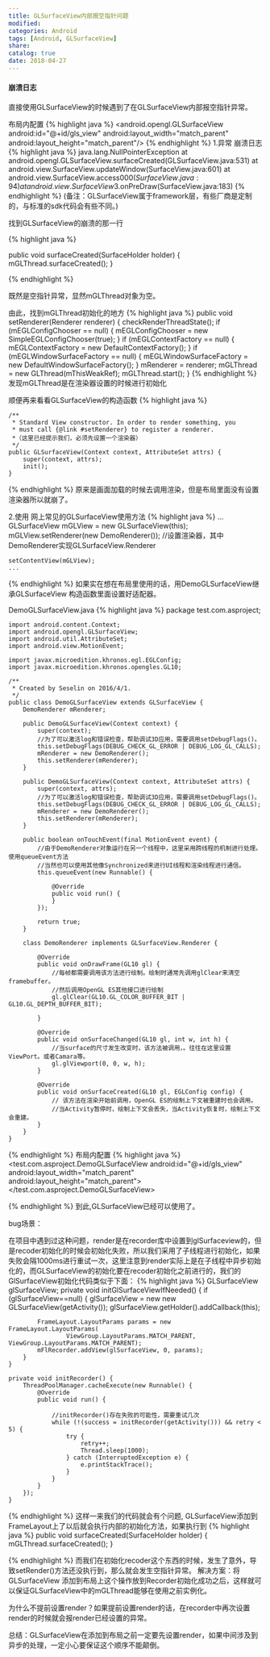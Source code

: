 ```yaml
---
title: GLSurfaceView内部报空指针问题
modified:
categories: Android
tags: [Android, GLSurfaceView]
share:
catalog: true
date: 2018-04-27
---
```

#### 崩溃日志

直接使用GLSurfaceView的时候遇到了在GLSurfaceView内部报空指针异常。

布局内配置
{% highlight java %}
<android.opengl.GLSurfaceView
    android:id="@+id/gls_view"
    android:layout_width="match_parent"
    android:layout_height="match_parent"/>
{% endhighlight %}
1.异常
崩溃日志
{% highlight java %}
java.lang.NullPointerException
  at android.opengl.GLSurfaceView.surfaceCreated(GLSurfaceView.java:531)
  at android.view.SurfaceView.updateWindow(SurfaceView.java:601)
  at android.view.SurfaceView.access$000(SurfaceView.java:94)
  at android.view.SurfaceView$3.onPreDraw(SurfaceView.java:183)
{% endhighlight %}
(备注：GLSurfaceView属于framework层，有些厂商是定制的，与标准的sdk代码会有些不同。)

找到GLSurfaceView的崩溃的那一行

{% highlight java %}

public void surfaceCreated(SurfaceHolder holder) {
    mGLThread.surfaceCreated();
}

{% endhighlight %}

既然是空指针异常，显然mGLThread对象为空。

由此，找到mGLThread初始化的地方
{% highlight java %}
public void setRenderer(Renderer renderer) {
    checkRenderThreadState();
    if (mEGLConfigChooser == null) {
        mEGLConfigChooser = new SimpleEGLConfigChooser(true);
    }
    if (mEGLContextFactory == null) {
        mEGLContextFactory = new DefaultContextFactory();
    }
    if (mEGLWindowSurfaceFactory == null) {
        mEGLWindowSurfaceFactory = new DefaultWindowSurfaceFactory();
    }
    mRenderer = renderer;
    mGLThread = new GLThread(mThisWeakRef);
    mGLThread.start();
}
{% endhighlight %}
发现mGLThread是在渲染器设置的时候进行初始化

顺便再来看看GLSurfaceView的构造函数
{% highlight java %}

    /**
     * Standard View constructor. In order to render something, you
     * must call {@link #setRenderer} to register a renderer.
     *（这里已经提示我们，必须先设置一个渲染器）
     */
    public GLSurfaceView(Context context, AttributeSet attrs) {
        super(context, attrs);
        init();
    }

{% endhighlight %}
原来是画面加载的时候去调用渲染，但是布局里面没有设置渲染器所以就崩了。


2.使用
网上常见的GLSurfaceView使用方法
{% highlight java %}
    ...
    GLSurfaceView mGLView = new GLSurfaceView(this); 
    mGLView.setRenderer(new DemoRenderer()); 
    //设置渲染器，其中DemoRenderer实现GLSurfaceView.Renderer

    setContentView(mGLView);
    ...
{% endhighlight %}
如果实在想在布局里使用的话，用DemoGLSurfaceView继承GLSurfaceView 
构造函数里面设置好适配器。

DemoGLSurfaceView.java
{% highlight java %}
    package test.com.asproject;
    
    import android.content.Context;
    import android.opengl.GLSurfaceView;
    import android.util.AttributeSet;
    import android.view.MotionEvent;
    
    import javax.microedition.khronos.egl.EGLConfig;
    import javax.microedition.khronos.opengles.GL10;

    /**
     * Created by Seselin on 2016/4/1.
     */
    public class DemoGLSurfaceView extends GLSurfaceView {
        DemoRenderer mRenderer;
        
        public DemoGLSurfaceView(Context context) {
            super(context);
            //为了可以激活log和错误检查，帮助调试3D应用，需要调用setDebugFlags()。
            this.setDebugFlags(DEBUG_CHECK_GL_ERROR | DEBUG_LOG_GL_CALLS);
            mRenderer = new DemoRenderer();
            this.setRenderer(mRenderer);
        }
    
        public DemoGLSurfaceView(Context context, AttributeSet attrs) {
            super(context, attrs);
            //为了可以激活log和错误检查，帮助调试3D应用，需要调用setDebugFlags()。
            this.setDebugFlags(DEBUG_CHECK_GL_ERROR | DEBUG_LOG_GL_CALLS);
            mRenderer = new DemoRenderer();
            this.setRenderer(mRenderer);
        }
    
        public boolean onTouchEvent(final MotionEvent event) {
            //由于DemoRenderer对象运行在另一个线程中，这里采用跨线程的机制进行处理。使用queueEvent方法
            //当然也可以使用其他像Synchronized来进行UI线程和渲染线程进行通信。
            this.queueEvent(new Runnable() {
    
                @Override
                public void run() {
                }
            });
    
            return true;
        }
    
        class DemoRenderer implements GLSurfaceView.Renderer {
    
            @Override
            public void onDrawFrame(GL10 gl) {
                //每帧都需要调用该方法进行绘制。绘制时通常先调用glClear来清空framebuffer。
                //然后调用OpenGL ES其他接口进行绘制
                gl.glClear(GL10.GL_COLOR_BUFFER_BIT | GL10.GL_DEPTH_BUFFER_BIT);
    
            }
    
            @Override
            public void onSurfaceChanged(GL10 gl, int w, int h) {
                //当surface的尺寸发生改变时，该方法被调用，。往往在这里设置ViewPort。或者Camara等。
                gl.glViewport(0, 0, w, h);
            }
    
            @Override
            public void onSurfaceCreated(GL10 gl, EGLConfig config) {
                // 该方法在渲染开始前调用，OpenGL ES的绘制上下文被重建时也会调用。
                //当Activity暂停时，绘制上下文会丢失，当Activity恢复时，绘制上下文会重建。
            }
        }
    }
{% endhighlight %}
布局内配置
{% highlight java %}
    <test.com.asproject.DemoGLSurfaceView
        android:id="@+id/gls_view"
        android:layout_width="match_parent"
        android:layout_height="match_parent">
    </test.com.asproject.DemoGLSurfaceView>

{% endhighlight %}
到此,GLSurfaceView已经可以使用了。

bug场景：
    
在项目中遇到过这种问题，render是在recorder库中设置到glSurfaceview的，但是recoder初始化的时候会初始化失败，所以我们采用了子线程进行初始化，如果失败会隔1000ms进行重试一次，这里注意到render实际上是在子线程中异步初始化的，而GLSurfaceView的初始化要在recoder初始化之前进行的，我们的GlSurfaceView初始化代码类似于下面：
{% highlight java %}
    GLSurfaceView glSurfaceView;
    private void initGlSurfaceViewIfNeeded() {
        if (glSurfaceView==null) {
            glSurfaceView = new new GLSurfaceView(getActivity());
            glSurfaceView.getHolder().addCallback(this);
            
            FrameLayout.LayoutParams params = new FrameLayout.LayoutParams(
                    ViewGroup.LayoutParams.MATCH_PARENT, ViewGroup.LayoutParams.MATCH_PARENT);
            mFlRecorder.addView(glSurfaceView, 0, params);
        }
    }
    
    private void initRecorder() {
        ThreadPoolManager.cacheExecute(new Runnable() {
            @Override
            public void run() {
            
                //initRecorder()存在失败的可能性，需要重试几次
                while (!(success = initRecorder(getActivity())) && retry < 5) {
                    try {
                        retry++;
                        Thread.sleep(1000);
                    } catch (InterruptedException e) {
                        e.printStackTrace();
                    }
                }
            }
        });
    }
{% endhighlight %}
这样一来我们的代码就会有个问题, GLSurfaceView添加到FrameLayout上了以后就会执行内部的初始化方法，如果执行到
{% highlight java %}
    public void surfaceCreated(SurfaceHolder holder) {
        mGLThread.surfaceCreated();
    }

{% endhighlight %}
而我们在初始化recoder这个东西的时候，发生了意外，导致setRender()方法还没执行到，那么就会发生空指针异常。
解决方案：将GLSurfaceView 添加到布局上这个操作放到Recorder初始化成功之后，这样就可以保证GLSurfaceView中的mGLThread能够在使用之前实例化。

为什么不提前设置render？如果提前设置render的话，在recorder中再次设置render的时候就会报render已经设置的异常。

总结：GLSurfaceView在添加到布局之前一定要先设置render，如果中间涉及到异步的处理，一定小心要保证这个顺序不能颠倒。

